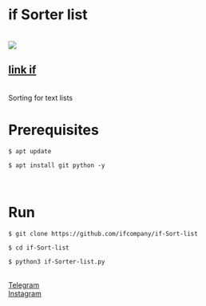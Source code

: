 <h1>if Sorter list</h1>
<br />
<img src="https://ifcompany.ir/apps/Python/Programs/if-Sort/img/if-Sort.jpg"/>
<br />
<h2><a href="https://ifcompany.ir/apps/Python/Programs/if-Sort/index.html">link if</a></h2>
<br />
    Sorting for text lists
<br />
<h1>Prerequisites</h1>
<pre>
<code>$ apt update <br />
$ apt install git python -y</code>
</pre>
<br />
<h1>Run</h1>
<pre>
<code>$ git clone https://github.com/ifcompany/if-Sort-list <br />
$ cd if-Sort-list <br />
$ python3 if-Sorter-list.py</code>
</pre>
<br />
<a href="https://t.me/Thelinkif">Telegram</a>
<br />
<a href="https://instagram.com/ifcompany.ir">Instagram</a>
<br />
